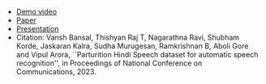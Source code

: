 
- [Demo video](https://youtu.be/qNk5xuop27Y)
- [Paper](https://github.com/madhavlab/2023_NCC_parturitionASR/blob/main/paper_NCC2023.pdf)
- [Presentation](https://github.com/madhavlab/2023_NCC_parturitionASR/blob/main/NCC-Presentation.pdf)
- Citation: Vansh Bansal, Thishyan Raj T, Nagarathna Ravi, Shubham Korde, Jaskaran Kalra, Sudha Murugesan, Ramkrishnan B, Aboli Gore and Vipul Arora, ``Parturition Hindi Speech dataset for automatic speech recognition'', in Proceedings of National Conference on Communications, 2023.

